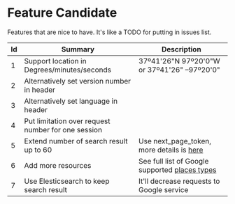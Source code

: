 Feature Candidate
=================
Features that are nice to have. It's like a TODO for putting in issues list.

Id  | Summary | Description
--- |---      | --- 
1   | Support location in Degrees/minutes/seconds | 37º41'26"N 97º20'0"W or 37º41'26" –97º20'0"
2   | Alternatively set version number in header | 
3   | Alternatively set language in header |
4   | Put limitation over request number for one session | 
5   | Extend number of search result up to 60 | Use next_page_token, more details is [here](https://developers.google.com/places/web-service/search#PlaceSearchPaging)
6   | Add more resources | See full list of Google supported [places types](https://developers.google.com/places/web-service/supported_types)
7   | Use Elesticsearch to keep search result | It'll decrease requests to Google service

